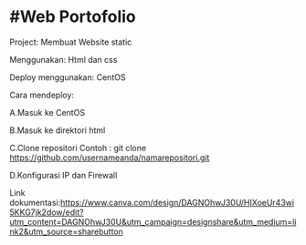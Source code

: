 # #Web Portofolio

Project: Membuat Website static

Menggunakan: Html dan css

Deploy menggunakan: CentOS

Cara mendeploy:

A.Masuk ke CentOS

B.Masuk ke direktori html 

C.Clone repositori Contoh : git clone https://github.com/usernameanda/namarepositori.git

D.Konfigurasi IP dan Firewall

Link dokumentasi:https://www.canva.com/design/DAGNOhwJ30U/HIXoeUr43wi5KKG7jk2dow/edit?utm_content=DAGNOhwJ30U&utm_campaign=designshare&utm_medium=link2&utm_source=sharebutton

